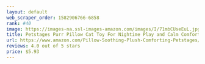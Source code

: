 ```yaml
---
layout: default 
﻿web_scraper_order: 1582906766-6858
rank: #40
image: https://images-na.ssl-images-amazon.com/images/I/71mbCUseEuL.jpg
title: Petstages Purr Pillow Cat Toy For Nightime Play and Calm Comfort Featuring Soothing…
url: https://www.amazon.com/Pillow-Soothing-Plush-Comforting-Petstages/dp/B00MQYWGXC/ref=zg_mw_pet-supplies_40?_encoding=UTF8&psc=1&refRID=1681C9HM719PR5VMS4KX
reviews: 4.0 out of 5 stars
price: $5.93 
---
```

